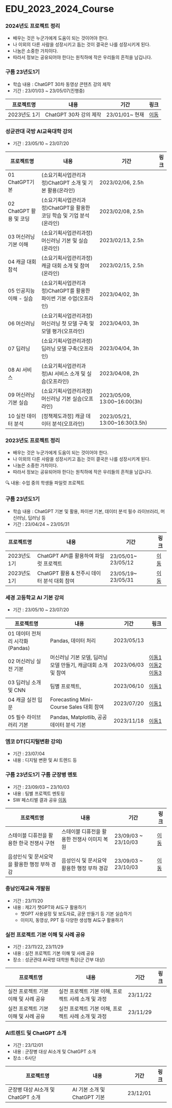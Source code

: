 # EDU_2023_2024_Course

### 2024년도 프로젝트 정리

* 배우는 것은 누군가에게 도움이 되는 것이어야 한다. 
* 나 이외의 다른 사람을 성장시키고 돕는 것이 결국은 나를 성장시키게 된다. 
* 나눔은 소중한 가치이다.
* 따라서 정보는 공유되어야 한다는 원칙하에 작은 우리들의 흔적을 남깁니다.

### 구름 23년도1기
 * 학습 내용 : ChatGPT 30차 동영상 콘텐츠 강의 제작
 * 기간 : 23/01/03 ~ 23/05/07(진행중)

| 프로젝트명 | 내용 | 기간 | 링크 |
| --- | --- | --- | --- |
| 2023년도 1기 | ChatGPT 30차 강의 제작 |23/01/01~ 현재 | [이동]()

### 성균관대 국방 AI교육대학 강의
 * 기간 : 23/05/10 ~ 23/07/20

| 프로젝트명 | 내용 | 기간 | 링크 |
| --- | --- | --- | --- |
| 01 ChatGPT기본 | (소요기획사업관리과정)ChatGPT 소개 및 기본 활용(온라인) | 2023/02/06, 2.5h | 
| 02 ChatGPT 활용 및 코딩 | (소요기획사업관리과정)ChatGPT을 활용한 코딩 학습 및 기업 분석(온라인) | 2023/02/08, 2.5h | 
| 03 머신러닝 기본 이해 | (소요기획사업관리과정)머신러닝 기본 및 실습(온라인) | 2023/02/13, 2.5h | 
| 04 캐글 대회 참석 | (소요기획사업관리과정)캐글 대회 소개 및 참여(온라인) | 2023/02/15, 2.5h |
| 05 인공지능 이해 - 실습 | (소요기획사업관리과정)ChatGPT를 활용한 파이썬 기본 수업(오프라인) | 2023/04/02, 3h |
| 06 머신러닝 | (소요기획사업관리과정)머신러닝 첫 모델 구축 및 모델 평가(오프라인) | 2023/04/03, 3h |
| 07 딥러닝 | (소요기획사업관리과정)딥러닝 모델 구축(오프라인) | 2023/04/04, 3h |
| 08 AI 서비스 | (소요기획사업관리과정)AI 서비스 소개 및 실습(오프라인) | 2023/04/08, 2h |
| 09 머신러닝 기본 실습 | (소요기획사업관리과정) 머신러닝 기본 실습(오프라인) | 2023/05/09, 13:00~16:00(3h) |
| 10 실전 데이터 분석 | [정책제도과정] 캐글 데이터 분석(오프라인) | 2023/05/21, 13:00~16:30(3.5h) |

### 2023년도 프로젝트 정리

* 배우는 것은 누군가에게 도움이 되는 것이어야 한다. 
* 나 이외의 다른 사람을 성장시키고 돕는 것이 결국은 나를 성장시키게 된다. 
* 나눔은 소중한 가치이다.
* 따라서 정보는 공유되어야 한다는 원칙하에 작은 우리들의 흔적을 남깁니다.

🔍 내용: 수업 중의 학생들 파일럿 프로젝트
### 구름 23년도1기
 * 학습 내용 : ChatGPT 기본 및 활용, 파이썬 기본, 데이터 분석 필수 라이브러리, 머신러닝, 딥러닝 등
 * 기간 : 23/04/24 ~ 23/05/31

| 프로젝트명 | 내용 | 기간 | 링크 |
| --- | --- | --- | --- |
| 2023년도 1기 | ChatGPT API를 활용하여 파일럿 프로젝트 |23/05/01~ 23/05/12 | [이동](https://github.com/LDJWJ/Goorm_2023_DataCourse/tree/main/Goorm_01_01_Project_First)
| 2023년도 1기 | ChatGPT 활용 & 전주시 데이터 분석 대회 참여 |23/05/19~ 23/05/31 | [이동](https://github.com/LDJWJ/Goorm_2023_DataCourse/tree/main/Goorm_01_02_Project_Second)

### 세경 고등학교 AI 기본 강의
 * 기간 : 23/05/10 ~ 23/07/20

| 프로젝트명 | 내용 | 기간 | 링크 |
| --- | --- | --- | --- |
| 01 데이터 전처리 시각화(Pandas) | Pandas, 데이터 처리 | 2023/05/13 | 
| 02 머신러닝 실전 기본 | 머신러닝 기본 모델, 딥러닝 모델 만들기, 캐글대회 소개 및 참여 | 2023/06/03 | [이동1](https://ldjwj.github.io/WJDataClass/DL_BASIC/DL_BASIC_01_01_C2.html) [이동2](https://ldjwj.github.io/WJDataClass/DL_BASIC/DL_BASIC_01_01_C3.html) [이동3](https://ldjwj.github.io/WJDataClass/DL_BASIC/DL_BASIC_01_01_C4.html)
| 03 딥러닝 소개 및 CNN | 팀별 프로젝트,  | 2023/06/10 | [이동1](https://ldjwj.github.io/WJDataClass/01_02_CNNSTART.html)
| 04 캐글 실전 입문 | Forecasting Mini-Course Sales 대회 참여  | 2023/07/20 | [이동1](https://ldjwj.github.io/WJDataClass/01_03_KAGGLEIN.html)
| 05 필수 라이브러리 기본 | Pandas, Matplotlib, 공공데이터 분석 기본  | 2023/11/18 | [이동1](https://ldjwj.github.io/WJDataClass/01_LIB_START01.html)

### 엠코 DT(디지털변환 강의)
 * 기간 : 23/07/04
 * 내용 : 디지털 변환 및 AI 트렌드 등


### 구름 23년도1기 구름 군장병 멘토
 * 기간 : 23/09/03 ~ 23/10/03
 * 내용 : 팀별 프로젝트 멘토링
 * SW 페스티벌 결과 공유 [이동](https://www.software.kr/festival/kor/contents.do?menuPos=1)

| 프로젝트명 | 내용 | 기간 | 링크 |
| --- | --- | --- | --- |
| 스테이블 디퓨전을 활용한 한국 전쟁사 구현 | 스테이블 디퓨전을 활용한 전쟁사 이미지 복원 | 23/09/03 ~ 23/10/03 | [이동](https://github.com/LDJWJ/Goorm_2023_DataCourse/tree/main/Goorm_01_01_Project_First)
| 음성인식 및 문서요약을 활용한 행정 부하 경감 | 음성인식 및 문서요약 활용한 행정 부하 경감 | 23/09/03 ~ 23/10/03 | [이동](https://www.notion.so/23milaiprj/23-AI-_-d6e38f6a07b44b079298f36cb515e19f)

### 충남인재교육 개발원
 * 기간 : 23/11/20
 * 내용 : 제2기 챗GPT와 AI도구 활용하기
    - 챗GPT 사용설정 및 보도자료, 공문 만들기 등 기본 실습하기
    - 이미지, 동영상, PPT 등 다양한 생성형 AI도구 활용하기
  
### 실전 프로젝트 기본 이해 및 사례 공유
 * 기간 : 23/11/22,  23/11/29
 * 내용 : 실전 프로젝트 기본 이해 및 사례 공유
 * 장소 : 성균관대 AI국방 대학원 특강(군 간부 대상)

| 프로젝트명 | 내용 | 기간 | 링크 |
| --- | --- | --- | --- |
| 실전 프로젝트 기본 이해 및 사례 공유 | 실전 프로젝트 기본 이해, 프로젝트 사례 소개 및 과정 | 23/11/22 | 
| 실전 프로젝트 기본 이해 및 사례 공유 | 실전 프로젝트 기본 이해, 프로젝트 사례 소개 및 과정 | 23/11/29 | 

### AI트렌드 및 ChatGPT 소개
 * 기간 : 23/12/01
 * 내용 : 군장병 대상 AI소개 및 ChatGPT 소개
 * 장소 : 6사단 

| 프로젝트명 | 내용 | 기간 | 링크 |
| --- | --- | --- | --- |
| 군장병 대상 AI소개 및 ChatGPT 소개 | AI 기본 소개 및 ChatGPT 기본 | 23/12/01 | 

